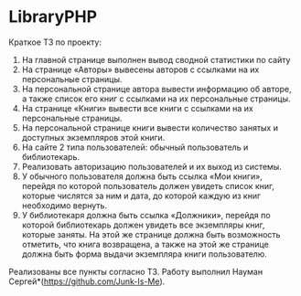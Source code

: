 # LibraryPHP
Краткое ТЗ по проекту: 
1)	На главной странице выполнен вывод сводной статистики по сайту
2)	На странице «Авторы» вывесены авторов с ссылками на их персональные страницы.
3)	На персональной странице автора вывести информацию об авторе, а также список его книг с ссылками на их персональные страницы.
4)	На странице «Книги» вывести все книги с ссылками на их персональные страницы.
5)	На персональной странице книги вывести количество занятых и доступных экземпляров этой книги.
6)	На сайте 2 типа пользователей: обычный пользователь и библиотекарь.
7)	Реализовать авторизацию пользователей и их выход из системы.
8)	У обычного пользователя должна быть ссылка «Мои книги», перейдя по которой пользователь должен увидеть список книг, которые числятся за ним и дата, до которой каждую из книг необходимо вернуть.
9)	У библиотекаря должна быть ссылка «Должники», перейдя по которой библиотекарь должен увидеть все экземпляры книг, которые заняты. На этой же странице должна быть возможность отметить, что книга возвращена, а также на этой же странице должна быть форма выдачи экземпляра книги пользователю.

Реализованы все пункты согласно ТЗ. Работу выполнил Науман Сергей*(https://github.com/Junk-Is-Me).
